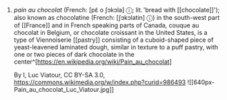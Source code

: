 1. *pain au chocolat* (French: [pɛ̃ o ʃɔkɔla] ⓘ; lit. 'bread with [[chocolate]]'); also known as chocolatine (French: [ʃɔkɔlatin] ⓘ) in the south-west part of [[France]] and in French speaking parts of Canada, couque au chocolat in Belgium, or chocolate croissant in the United States, is a type of Viennoiserie [[pastry]] consisting of a cuboid-shaped piece of yeast-leavened laminated dough, similar in texture to a puff pastry, with one or two pieces of dark chocolate in the center^[https://en.wikipedia.org/wiki/Pain_au_chocolat]
   
   By I, Luc Viatour, CC BY-SA 3.0, https://commons.wikimedia.org/w/index.php?curid=986493 ![[640px-Pain_au_chocolat_Luc_Viatour.jpg]]